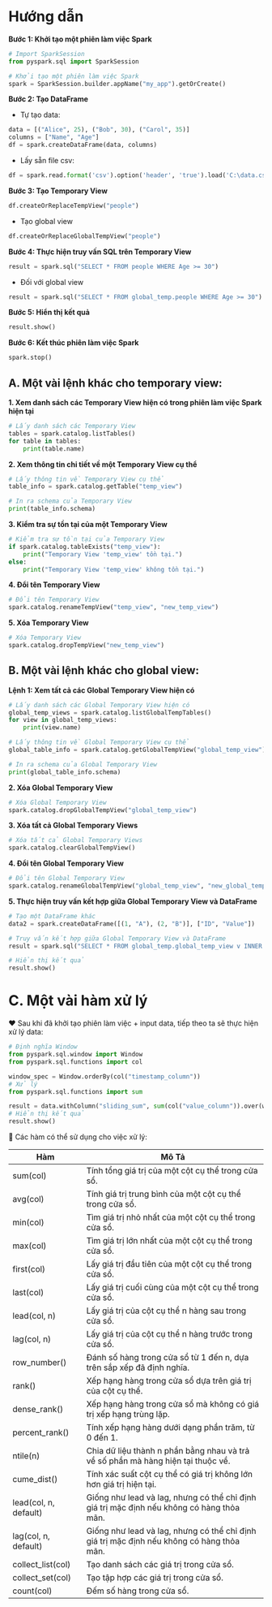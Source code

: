 # Hướng dẫn
**Bước 1: Khởi tạo một phiên làm việc Spark**
```python
# Import SparkSession
from pyspark.sql import SparkSession

# Khởi tạo một phiên làm việc Spark
spark = SparkSession.builder.appName("my_app").getOrCreate()
```

**Bước 2: Tạo DataFrame**
- Tự tạo data:
```python
data = [("Alice", 25), ("Bob", 30), ("Carol", 35)]
columns = ["Name", "Age"]
df = spark.createDataFrame(data, columns)
```
- Lấy sẵn file csv:
```python
df = spark.read.format('csv').option('header', 'true').load('C:\data.csv')
```
**Bước 3: Tạo Temporary View**

```python
df.createOrReplaceTempView("people")
```
- Tạo global view
```python
df.createOrReplaceGlobalTempView("people")
```
**Bước 4: Thực hiện truy vấn SQL trên Temporary View**
```python
result = spark.sql("SELECT * FROM people WHERE Age >= 30")
```
- Đối với global view
```python
result = spark.sql("SELECT * FROM global_temp.people WHERE Age >= 30")
```
**Bước 5: Hiển thị kết quả**
```python
result.show()
```

**Bước 6: Kết thúc phiên làm việc Spark**
```python
spark.stop()
```

## A. Một vài lệnh khác cho temporary view:
**1. Xem danh sách các Temporary View hiện có trong phiên làm việc Spark hiện tại**

```python
# Lấy danh sách các Temporary View
tables = spark.catalog.listTables()
for table in tables:
    print(table.name)
```

**2. Xem thông tin chi tiết về một Temporary View cụ thể**

```python
# Lấy thông tin về Temporary View cụ thể
table_info = spark.catalog.getTable("temp_view")

# In ra schema của Temporary View
print(table_info.schema)
```

**3. Kiểm tra sự tồn tại của một Temporary View**

```python
# Kiểm tra sự tồn tại của Temporary View
if spark.catalog.tableExists("temp_view"):
    print("Temporary View 'temp_view' tồn tại.")
else:
    print("Temporary View 'temp_view' không tồn tại.")
```

**4. Đổi tên Temporary View**

```python
# Đổi tên Temporary View
spark.catalog.renameTempView("temp_view", "new_temp_view")
```

**5. Xóa Temporary View**

```python
# Xóa Temporary View
spark.catalog.dropTempView("new_temp_view")
```

## B. Một vài lệnh khác cho global view:

**Lệnh 1: Xem tất cả các Global Temporary View hiện có**

```python
# Lấy danh sách các Global Temporary View hiện có
global_temp_views = spark.catalog.listGlobalTempTables()
for view in global_temp_views:
    print(view.name)

# Lấy thông tin về Global Temporary View cụ thể
global_table_info = spark.catalog.getGlobalTempView("global_temp_view")

# In ra schema của Global Temporary View
print(global_table_info.schema)
```
**2. Xóa Global Temporary View**

```python
# Xóa Global Temporary View
spark.catalog.dropGlobalTempView("global_temp_view")
```

**3. Xóa tất cả Global Temporary Views**

```python
# Xóa tất cả Global Temporary Views
spark.catalog.clearGlobalTempView()
```

**4. Đổi tên Global Temporary View**

```python
# Đổi tên Global Temporary View
spark.catalog.renameGlobalTempView("global_temp_view", "new_global_temp_view")
```

**5. Thực hiện truy vấn kết hợp giữa Global Temporary View và DataFrame**

```python
# Tạo một DataFrame khác
data2 = spark.createDataFrame([(1, "A"), (2, "B")], ["ID", "Value"])

# Truy vấn kết hợp giữa Global Temporary View và DataFrame
result = spark.sql("SELECT * FROM global_temp.global_temp_view v INNER JOIN data2 d ON v.ID = d.ID")

# Hiển thị kết quả
result.show()
```
# C. Một vài hàm xử lý
❤️ Sau khi đã khởi tạo phiên làm việc + input data, tiếp theo ta sẽ thực hiện xử lý data:

```python
# Định nghĩa Window 
from pyspark.sql.window import Window
from pyspark.sql.functions import col

window_spec = Window.orderBy(col("timestamp_column"))
# Xử lý
from pyspark.sql.functions import sum

result = data.withColumn("sliding_sum", sum(col("value_column")).over(window_spec))
# Hiển thị kết quả
result.show()
```

🥵 Các hàm có thể sử dụng cho việc xử lý:

| Hàm                         | Mô Tả                                                                                   |
|-----------------------------|------------------------------------------------------------------------------------------|
| sum(col)                    | Tính tổng giá trị của một cột cụ thể trong cửa sổ.                                      |
| avg(col)                    | Tính giá trị trung bình của một cột cụ thể trong cửa sổ.                                |
| min(col)                    | Tìm giá trị nhỏ nhất của một cột cụ thể trong cửa sổ.                                   |
| max(col)                    | Tìm giá trị lớn nhất của một cột cụ thể trong cửa sổ.                                  |
| first(col)                  | Lấy giá trị đầu tiên của một cột cụ thể trong cửa sổ.                                  |
| last(col)                   | Lấy giá trị cuối cùng của một cột cụ thể trong cửa sổ.                                 |
| lead(col, n)                | Lấy giá trị của cột cụ thể n hàng sau trong cửa sổ.                                    |
| lag(col, n)                 | Lấy giá trị của cột cụ thể n hàng trước trong cửa sổ.                                  |
| row_number()                | Đánh số hàng trong cửa sổ từ 1 đến n, dựa trên sắp xếp đã định nghĩa.                    |
| rank()                      | Xếp hạng hàng trong cửa sổ dựa trên giá trị của cột cụ thể.                            |
| dense_rank()                | Xếp hạng hàng trong cửa sổ mà không có giá trị xếp hạng trùng lặp.                     |
| percent_rank()              | Tính xếp hạng hàng dưới dạng phần trăm, từ 0 đến 1.                                     |
| ntile(n)                    | Chia dữ liệu thành n phần bằng nhau và trả về số phần mà hàng hiện tại thuộc về.        |
| cume_dist()                 | Tính xác suất cột cụ thể có giá trị không lớn hơn giá trị hiện tại.                     |
| lead(col, n, default)      | Giống như lead và lag, nhưng có thể chỉ định giá trị mặc định nếu không có hàng thỏa mãn. |
| lag(col, n, default)       | Giống như lead và lag, nhưng có thể chỉ định giá trị mặc định nếu không có hàng thỏa mãn. |
| collect_list(col)           | Tạo danh sách các giá trị trong cửa sổ.                                                |
| collect_set(col)            | Tạo tập hợp các giá trị trong cửa sổ.                                                   |
| count(col)                  | Đếm số hàng trong cửa sổ.                                                              |
